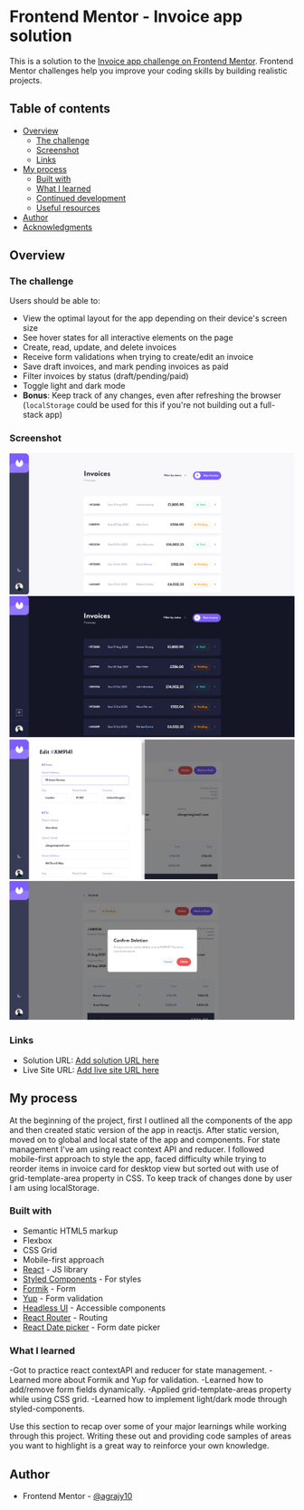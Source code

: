 # Frontend Mentor - Invoice app solution

This is a solution to the [Invoice app challenge on Frontend Mentor](https://www.frontendmentor.io/challenges/invoice-app-i7KaLTQjl). Frontend Mentor challenges help you improve your coding skills by building realistic projects.

## Table of contents

- [Overview](#overview)
  - [The challenge](#the-challenge)
  - [Screenshot](#screenshot)
  - [Links](#links)
- [My process](#my-process)
  - [Built with](#built-with)
  - [What I learned](#what-i-learned)
  - [Continued development](#continued-development)
  - [Useful resources](#useful-resources)
- [Author](#author)
- [Acknowledgments](#acknowledgments)

## Overview

### The challenge

Users should be able to:

- View the optimal layout for the app depending on their device's screen size
- See hover states for all interactive elements on the page
- Create, read, update, and delete invoices
- Receive form validations when trying to create/edit an invoice
- Save draft invoices, and mark pending invoices as paid
- Filter invoices by status (draft/pending/paid)
- Toggle light and dark mode
- **Bonus**: Keep track of any changes, even after refreshing the browser (`localStorage` could be used for this if you're not building out a full-stack app)

### Screenshot

![](https://raw.githubusercontent.com/agrajy10/invoice-app/master/screenshots/Screenshot_1.png)
![](https://raw.githubusercontent.com/agrajy10/invoice-app/master/screenshots/Screenshot_2.png)
![](https://raw.githubusercontent.com/agrajy10/invoice-app/master/screenshots/Screenshot_3.png)
![](https://raw.githubusercontent.com/agrajy10/invoice-app/master/screenshots/Screenshot_4.png)

### Links

- Solution URL: [Add solution URL here](https://www.frontendmentor.io/solutions/invoice-app-using-react-js-and-styled-components-Oj5-YSNaX)
- Live Site URL: [Add live site URL here](https://invoice-app-react.netlify.app/)

## My process

At the beginning of the project, first I outlined all the components of the app and then created static version of the app in reactjs.
After static version, moved on to global and local state of the app and components. For state management I've am using react context API and reducer.
I followed mobile-first approach to style the app, faced difficulty while trying to reorder items in invoice card for desktop view but sorted out with
use of grid-template-area property in CSS.
To keep track of changes done by user I am using localStorage.

### Built with

- Semantic HTML5 markup
- Flexbox
- CSS Grid
- Mobile-first approach
- [React](https://reactjs.org/) - JS library
- [Styled Components](https://styled-components.com/) - For styles
- [Formik](https://formik.org/) - Form
- [Yup](https://github.com/jquense/yup) - Form validation
- [Headless UI](https://headlessui.dev/) - Accessible components
- [React Router](https://reactrouter.com/) - Routing
- [React Date picker](https://reactdatepicker.com/) - Form date picker

### What I learned

-Got to practice react contextAPI and reducer for state management.
-Learned more about Formik and Yup for validation.
-Learned how to add/remove form fields dynamically.
-Applied grid-template-areas property while using CSS grid.
-Learned how to implement light/dark mode through styled-components.

Use this section to recap over some of your major learnings while working through this project. Writing these out and providing code samples of areas you want to highlight is a great way to reinforce your own knowledge.

## Author

- Frontend Mentor - [@agrajy10](https://www.frontendmentor.io/profile/agrajy10)

